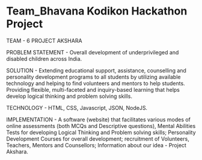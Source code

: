 # Team_Bhavana Kodikon Hackathon Project

TEAM - 6
PROJECT AKSHARA

PROBLEM STATEMENT - Overall development of underprivileged and disabled children across India.

SOLUTION - Extending educational support, assistance, counselling and personality development programs to all students by utilizing available technology and helping to find volunteers and mentors to help students. Providing flexible, multi-faceted and inquiry-based learning that helps develop logical thinking and problem solving skills.

TECHNOLOGY - HTML, CSS, Javascript, JSON, NodeJS.

IMPLEMENTATION - A software (website) that facilitates various modes of online assessments (both MCQs and Descriptive questions), Mental Abilities Tests for developing Logical Thinking and Problem solving skills; Personality Development Courses for overall development; recruitment of Volunteers, Teachers, Mentors and Counsellors; Information about our idea - Project Akshara.
